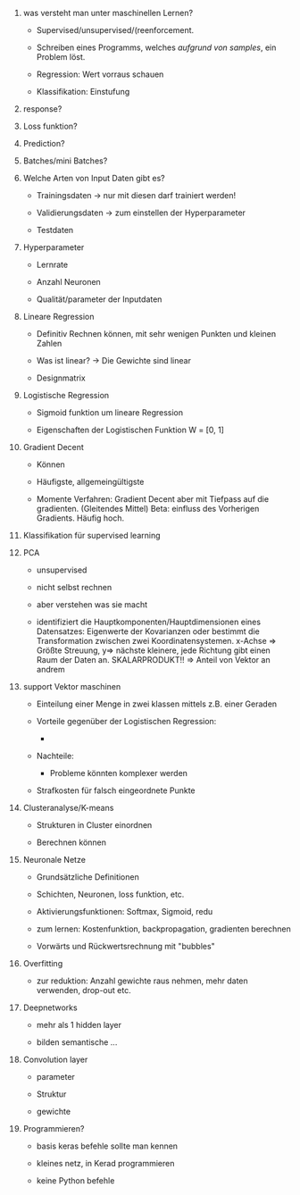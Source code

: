 1. was versteht man unter maschinellen Lernen?

    - Supervised/unsupervised/(reenforcement.

    - Schreiben eines Programms, welches _aufgrund von samples_, ein Problem löst.
    - Regression: Wert vorraus schauen

    - Klassifikation: Einstufung

2. response?

3. Loss funktion?

4. Prediction?

5. Batches/mini Batches?

6. Welche Arten von Input Daten gibt es?

    - Trainingsdaten -> nur mit diesen darf trainiert werden!

    - Validierungsdaten -> zum einstellen der Hyperparameter

    - Testdaten

7. Hyperparameter

    - Lernrate

    - Anzahl Neuronen

    - Qualität/parameter der Inputdaten

8. Lineare Regression

    - Definitiv Rechnen können, mit sehr wenigen Punkten und kleinen Zahlen

    - Was ist linear? -> Die Gewichte sind linear

    - Designmatrix

9. Logistische Regression

    - Sigmoid funktion um lineare Regression

    - Eigenschaften der Logistischen Funktion W = [0, 1]

10. Gradient Decent

    - Können

    - Häufigste, allgemeingültigste

    - Momente Verfahren: Gradient Decent aber mit Tiefpass auf die gradienten. (Gleitendes Mittel) Beta: einfluss des Vorherigen Gradients. Häufig hoch.

11. Klassifikation für supervised learning

12. PCA

    - unsupervised

    - nicht selbst rechnen

    - aber verstehen was sie macht

    - identifiziert die Hauptkomponenten/Hauptdimensionen eines Datensatzes: Eigenwerte der Kovarianzen oder bestimmt die Transformation zwischen zwei Koordinatensystemen. x-Achse => Größte Streuung, y=> nächste kleinere, jede Richtung gibt einen Raum der Daten an. SKALARPRODUKT!! => Anteil von Vektor an andrem

13. support Vektor maschinen

    - Einteilung einer Menge in zwei klassen mittels z.B. einer Geraden

    - Vorteile gegenüber der Logistischen Regression: 

        - 
    - Nachteile:

        - Probleme könnten komplexer werden

    - Strafkosten für falsch eingeordnete Punkte

14. Clusteranalyse/K-means

    - Strukturen in Cluster einordnen

    - Berechnen können

15. Neuronale Netze

    - Grundsätzliche Definitionen

    - Schichten, Neuronen, loss funktion, etc.

    - Aktivierungsfunktionen: Softmax, Sigmoid, redu

    - zum lernen: Kostenfunktion, backpropagation, gradienten berechnen

    - Vorwärts und Rückwertsrechnung mit "bubbles"

16. Overfitting

    - zur reduktion: Anzahl gewichte raus nehmen, mehr daten verwenden, drop-out etc.

17. Deepnetworks

    - mehr als 1 hidden layer

    - bilden semantische ...

18. Convolution layer

    - parameter

    - Struktur

    - gewichte

19. Programmieren?

    - basis keras befehle sollte man kennen

    - kleines netz, in Kerad programmieren

    - keine Python befehle
